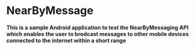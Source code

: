 # NearByMessage


**This is a sample Android application to test the NearByMessaging API which enables the user to brodcast messages to other mobile devices connected to the internet within a short range**
